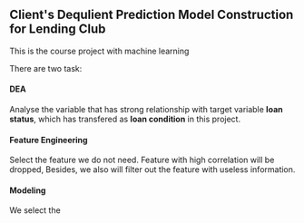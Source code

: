 ## Client's Dequlient Prediction Model Construction for Lending Club

This is the course project with machine learning

There are two task:

#### DEA
Analyse the variable that has strong relationship with target variable **loan status**, which has transfered as **loan condition** in this project.

#### Feature Engineering

Select the feature we do not need. Feature with high correlation will be dropped, Besides, we also will filter out the feature with useless information. 

#### Modeling
We select the

